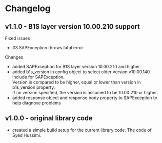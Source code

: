 # Changelog

## v1.1.0 - B1S layer version 10.00.210 support

Fixed issues
- #3 SAPException throws fatal error

Changes
- added SAPException for B1S layer version 10.00.210 and higher.
- added b1s_version in config object to select older version v10.00.140 include for SAPException.  
  Version is compared to be higher, equal or lower than version in b1s_version property.  
  If no version specified, the version is assumed to be 10.00.210 or higher.
- added response object and response body property to SAPException to help diagnose problems

## v1.0.0 - original library code
- created a simple build setup for the current library code. The code of Syed Hussimi.